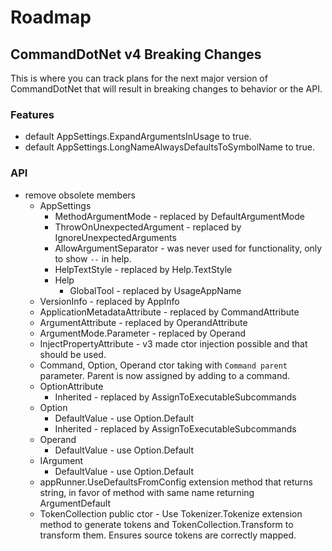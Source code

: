 # Roadmap

## CommandDotNet v4 Breaking Changes

This is where you can track plans for the next major version of CommandDotNet that
will result in breaking changes to behavior or the API.

### Features
* default AppSettings.ExpandArgumentsInUsage to true.
* default AppSettings.LongNameAlwaysDefaultsToSymbolName to true.

### API
* remove obsolete members
  * AppSettings
    * MethodArgumentMode - replaced by DefaultArgumentMode
    * ThrowOnUnexpectedArgument - replaced by IgnoreUnexpectedArguments
    * AllowArgumentSeparator - was never used for functionality, only to show `--` in help.
    * HelpTextStyle - replaced by Help.TextStyle
    * Help
      * GlobalTool - replaced by UsageAppName
  * VersionInfo - replaced by AppInfo
  * ApplicationMetadataAttribute - replaced by CommandAttribute
  * ArgumentAttribute - replaced by OperandAttribute
  * ArgumentMode.Parameter - replaced by Operand
  * InjectPropertyAttribute - v3 made ctor injection possible and that should be used.
  * Command, Option, Operand ctor taking with `Command parent` parameter. Parent is now assigned by adding to a command.
  * OptionAttribute
    * Inherited - replaced by AssignToExecutableSubcommands
  * Option
    * DefaultValue - use Option.Default
    * Inherited - replaced by AssignToExecutableSubcommands
  * Operand
    * DefaultValue - use Option.Default
  * IArgument
    * DefaultValue - use Option.Default
  * appRunner.UseDefaultsFromConfig extension method that returns string, in favor of method with same name returning ArgumentDefault
  * TokenCollection public ctor - Use Tokenizer.Tokenize extension method to generate tokens and TokenCollection.Transform to transform them. Ensures source tokens are correctly mapped.
